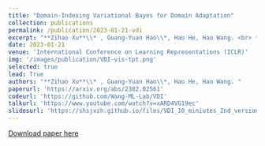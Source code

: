 ```yaml
---
title: "Domain-Indexing Variational Bayes for Domain Adaptation"
collection: publications
permalink: /publication/2023-01-21-vdi
excerpt: "**Zihao Xu**\\* , Guang-Yuan Hao\\*, Hao He, Hao Wang. <br> **Spotlight** paper. [[pdf]](https://arxiv.org/abs/2302.02561) [[code and data]](https://github.com/Wang-ML-Lab/VDI) [[talk]](https://www.youtube.com/watch?v=xARD4VG19ec) [[openreview]](https://openreview.net/forum?id=pxStyaf2oJ5) [[slides]](https://shsjxzh.github.io/files/VDI_10_miniutes_2nd_version_to_pdf.pdf) <br>"
date: 2023-01-21
venue: 'International Conference on Learning Representations (ICLR)'
img: '/images/publication/VDI-vis-tpt.png'
selected: true
lead: True
authors: "**Zihao Xu**\\* , Guang-Yuan Hao\\*, Hao He, Hao Wang. "
paperurl: 'https://arxiv.org/abs/2302.02561'
codeurl: 'https://github.com/Wang-ML-Lab/VDI'
talkurl: 'https://www.youtube.com/watch?v=xARD4VG19ec'
slidesurl: 'https://shsjxzh.github.io/files/VDI_10_miniutes_2nd_version_to_pdf.pdf'
---
```


<a href='https://openreview.net/forum?id=pxStyaf2oJ5'>Download paper here</a>

<!-- My first top conference paper in the field of domain adaptation. [pdf](https://arxiv.org/abs/2202.03628)[code and data](https://github.com/Wang-ML-Lab/GRDA)[TPT-48 dataset](https://shsjxzh.github.io/files/TPT-48.zip)[talk](https://www.youtube.com/watch?v=oNM5hZGVv34)[slides](https://shsjxzh.github.io/files/GRDA_slides.pptx)[website](https://iclr.cc/virtual/2022/poster/7145). -->

 <!-- <br>[[pdf]](https://arxiv.org/abs/2202.03628) [[code and data]](https://github.com/Wang-ML-Lab/GRDA) [[TPT-48 dataset]](https://shsjxzh.github.io/files/TPT-48.zip) [[talk]](https://www.youtube.com/watch?v=oNM5hZGVv34) [[slides]](https://shsjxzh.github.io/files/GRDA_slides.pptx) [[website]](https://iclr.cc/virtual/2022/poster/7145)<br> -->